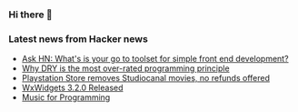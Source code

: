 ### Hi there 👋

<!--
**arashid-sh/arashid-sh** is a ✨ _special_ ✨ repository because its `README.md` (this file) appears on your GitHub profile.

Here are some ideas to get you started:

- 🔭 I’m currently working on ...
- 🌱 I’m currently learning ...
- 👯 I’m looking to collaborate on ...
- 🤔 I’m looking for help with ...
- 💬 Ask me about ...
- 📫 How to reach me: ...
- 😄 Pronouns: ...
- ⚡ Fun fact: ...
-->

### Latest news from Hacker news
<!-- BLOG-POST-LIST:START -->
- [Ask HN: What&#39;s is your go to toolset for simple front end development?](https://news.ycombinator.com/item?id=32011439)
- [Why DRY is the most over-rated programming principle](https://gordonc.bearblog.dev/dry-most-over-rated-programming-principle/)
- [Playstation Store removes Studiocanal movies, no refunds offered](https://www.gameshub.com/news/news/playstation-store-studio-canal-movies-germany-austria-23400/)
- [WxWidgets 3.2.0 Released](https://wxwidgets.org/news/2022/07/wxwidgets-3.2.0-final-release/)
- [Music for Programming](https://musicforprogramming.net/)
<!-- BLOG-POST-LIST:END -->
